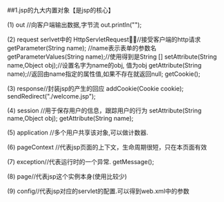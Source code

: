 ##1.jsp的九大内置对象【是jsp的核心】

(1) out //向客户端输出数据,字节流
out.println("");

(2) request serlvet中的 HttpServletRequest//接受客户端的http请求
getParameter(String name); //name表示表单的参数名
getParameterValues(String name);//使用得到是String []
setAttribute(String name,Object obj);//设置名字为name的obj, 值为obj
getAttribute(String name);//返回由name指定的属性值,如果不存在就返回null;
getCookie();

(3) response//封装jsp的产生的回应
addCookie(Cookie cookie);
sendRedirect("./welcome.jsp"); 

(4) session //用于保存用户的信息，跟踪用户的行为
setAttribute(String name,Object obj);
getAttribute(String name);

(5) application //多个用户共享该对象,可以做计数器.
  
(6) pageContext //代表jsp页面的上下文，生命周期很短，只在本页面有效

(7) exception//代表运行时的一个异常.
getMessage();

(8) page//代表jsp这个实例本身(使用比较少)

(9) config//代表jsp对应的servlet的配置.可以得到web.xml中的参数


